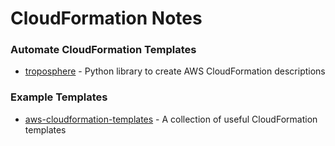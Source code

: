 # CloudFormation Notes


### Automate CloudFormation Templates
- [troposphere](https://github.com/cloudtools/troposphere) - Python library to create AWS CloudFormation descriptions

### Example Templates
- [aws-cloudformation-templates](https://github.com/awslabs/aws-cloudformation-templates) - A collection of useful CloudFormation templates
